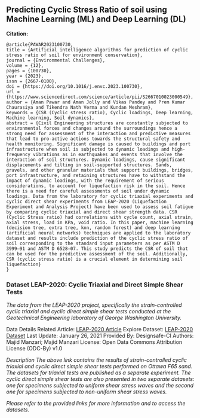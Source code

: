 
## Predicting Cyclic Stress Ratio of soil using Machine Learning (ML) and Deep Learning (DL)

**Citation:** <br/>
```
@article{PAWAR2023100730,
title = {Artificial intelligence algorithms for prediction of cyclic stress ratio of soil for environment conservation},
journal = {Environmental Challenges},
volume = {12},
pages = {100730},
year = {2023},
issn = {2667-0100},
doi = {https://doi.org/10.1016/j.envc.2023.100730},
url = {https://www.sciencedirect.com/science/article/pii/S2667010023000549},
author = {Aman Pawar and Aman Jolly and Vikas Pandey and Prem Kumar Chaurasiya and Tikendra Nath Verma and Kundan Meshram},
keywords = {CSR (Cyclic stress ratio), Cyclic loadings, Deep learning, Machine learning, Soil dynamics},
abstract = {Civil Engineering structures are constantly subjected to environmental forces and changes around the surroundings hence a strong need for assessment of the interaction and predictive measures that lead to pro-active actions towards the structural safety and health monitoring. Significant damage is caused to buildings and port infrastructure when soil is subjected to dynamic loadings and high-frequency vibrations as in earthquakes and events that involve the interaction of soil structures. Dynamic loadings, cause significant displacements and tilting in soil-supported structures. Sands, gravels, and other granular materials that support buildings, bridges, port infrastructure, and retaining structures have to withstand the impact of dynamic loadings, with the requirement of serious considerations, to account for liquefaction risk in the soil. Hence there is a need for careful assessments of soil under dynamic loadings. Data from the laboratory for cyclic triaxial experiments and cyclic direct shear experiments from LEAP-2020 (Liquefaction Experiment and Analysis Project) have been used to assess soil fatigue by comparing cyclic triaxial and direct shear strength data. CSR (Cyclic Stress ratio) had correlations with cycle count, axial strain, axial stress, load in KPa, void ratio. In this paper, machine learning (decision tree, extra tree, knn, random forest) and deep learning (artificial neural networks) techniques are applied to the laboratory dataset and results include prediction of the cyclic stress ratio of soil corresponding to the standard input parameters as per ASTM D 3999–91 and ASTM D 6528–07. This study predicts the CSR of soil that can be used for the predictive assessment of the soil. Additionally, CSR (cyclic stress ratio) is a crucial element in determining soil liquefaction}
}
```

### Dataset LEAP-2020: Cyclic Triaxial and Direct Simple Shear Tests
*The data from the LEAP-2020 project, specifically the strain-controlled cyclic triaxial and cyclic direct simple shear tests conducted at the Geotechnical Engineering laboratory of George Washington University.*

Data Details
Related Article: [LEAP-2020 Article](https://www.designsafe-ci.org/data/browser/public/designsafe.storage.published/PRJ-2557/#details-4330942352938233365-242ac118-0001-012)
Explore Dataset: [LEAP-2020 Dataset](https://www.designsafe-ci.org/data/browser/public/designsafe.storage.published/PRJ-2557)
Last Update: January 26, 2021
Provided By: Designsafe-CI
Authors: Majid Manzari; Majid Manzari
License: Open Data Commons Attribution License (ODC-By) v1.0

*Description*
*The above link contains the results of strain-controlled cyclic triaxial and cyclic direct simple shear tests performed on Ottawa F65 sand. The datasets for triaxial tests are published as a separate experiment. The cyclic direct simple shear tests are also presented in two separate datasets: one for specimens subjected to uniform shear stress waves and the second one for specimens subjected to non-uniform shear stress waves.*

*Please refer to the provided links for more information and to access the datasets.*
